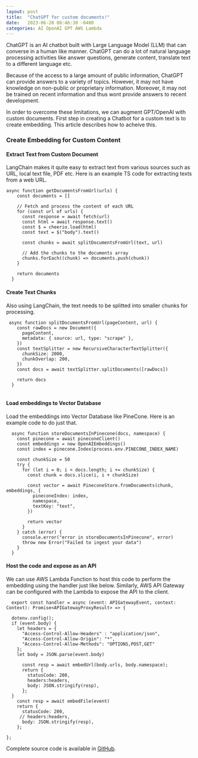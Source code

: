 ```yaml
---
layout: post
title:  "ChatGPT for custom documents!"
date:   2023-06-28 08:46:30 -0400
categories: AI OpenAI GPT AWS Lambda
---
```

ChatGPT is an AI chatbot built with Large Language Model (LLM) that can converse in a human like manner. ChatGPT can do a lot of natural language processing activities like answer questions, generate content, translate text to a different language etc.

Because of the access to a large amount of public information, ChatGPT can provide answers to a variety of topics. However, it may not have knowledge on non-public or proprietary information. Moreover, it may not be trained on recent information and thus wont provide answers to recent development.

In order to overcome these limitations, we can augment GPT/OpenAI with custom documents. First step in creating a Chatbot for a custom text is to create embedding. This article describes how to acheive this.

### Create Embedding for Custom Content
#### Extract Text from Custom Document
 LangChain makes it quite easy to extract text from various sources such as URL, local text file, PDF etc. Here is an example TS code for extracting texts from a web URL.

```
async function getDocumentsFromUrl(urls) {
    const documents = []
  
    // Fetch and process the content of each URL
    for (const url of urls) {
      const response = await fetch(url)
      const html = await response.text()
      const $ = cheerio.load(html)
      const text = $("body").text()
  
      const chunks = await splitDocumentsFromUrl(text, url)
  
      // Add the chunks to the documents array
      chunks.forEach((chunk) => documents.push(chunk))
    }
  
    return documents
  }
```

#### Create Text Chunks
Also using LangChain, the text needs to be splitted into smaller chunks for processing.

```
 async function splitDocumentsFromUrl(pageContent, url) {
    const rawDocs = new Document({
      pageContent,
      metadata: { source: url, type: "scrape" },
    })
    const textSplitter = new RecursiveCharacterTextSplitter({
      chunkSize: 2000,
      chunkOverlap: 200,
    })
    const docs = await textSplitter.splitDocuments([rawDocs])
  
    return docs
  }
  
```

#### Load embeddings to Vector Database

Load the embeddings into Vector Database like PineCone. Here is an example code to do just that.
```
  async function storeDocumentsInPinecone(docs, namespace) {
    const pinecone = await pineconeClient()
    const embeddings = new OpenAIEmbeddings()
    const index = pinecone.Index(process.env.PINECONE_INDEX_NAME)
  
    const chunkSize = 50
    try {
      for (let i = 0; i < docs.length; i += chunkSize) {
        const chunk = docs.slice(i, i + chunkSize)
  
        const vector = await PineconeStore.fromDocuments(chunk, embeddings, {
          pineconeIndex: index,
          namespace,
          textKey: "text",
        })
  
        return vector
      }
    } catch (error) {
      console.error("error in storeDocumentsInPinecone", error)
      throw new Error("Failed to ingest your data")
    }
  }
```

#### Host the code and expose as an API
We can use AWS Lambda Function to host this code to perform the embedding using the handler just like below. Similarly, AWS API Gateway can be configured with the Lambda to expose the API to the client.

```
  export const handler = async (event: APIGatewayEvent, context: Context): Promise<APIGatewayProxyResult> => {

  dotenv.config();
  if (event.body) {
    let headers = {
      "Access-Control-Allow-Headers" : "application/json",
      "Access-Control-Allow-Origin": "*",
      "Access-Control-Allow-Methods": "OPTIONS,POST,GET"
    };
    let body = JSON.parse(event.body)
    
      const resp = await embedUrl(body.urls, body.namespace);
      return {
        statusCode: 200,
        headers:headers,
        body: JSON.stringify(resp),
      };
  }
    const resp = await embedFile(event)
    return {
      statusCode: 200,
     // headers:headers,
      body: JSON.stringify(resp),
    };
 
};
```

Complete source code is available in [GitHub](https://github.com/sekharkafle/chatgpt).